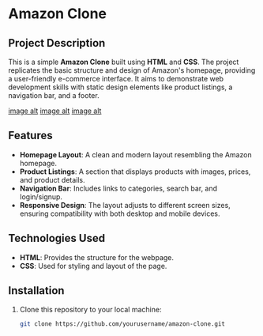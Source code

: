 
# Amazon Clone

## Project Description

This is a simple **Amazon Clone** built using **HTML** and **CSS**. The project replicates the basic structure and design of Amazon's homepage, providing a user-friendly e-commerce interface. It aims to demonstrate web development skills with static design elements like product listings, a navigation bar, and a footer.

[image alt](https://github.com/AadityaChaudhary-git/Amazon-Clone/blob/f39d67987d60dfb1c05b6828479ae555c455db31/Screenshot%202025-05-07%20213649.png)
[image alt](https://github.com/AadityaChaudhary-git/Amazon-Clone/blob/45e0c05791e0cc90a41ccbd1d41bd834695a777a/Screenshot%202025-05-07%20213707.png)
[image alt](https://github.com/AadityaChaudhary-git/Amazon-Clone/blob/78b7d701f36b513483f1938000e4b4755248d0f8/Screenshot%202025-05-07%20213729.png)
## Features

- **Homepage Layout**: A clean and modern layout resembling the Amazon homepage.
- **Product Listings**: A section that displays products with images, prices, and product details.
- **Navigation Bar**: Includes links to categories, search bar, and login/signup.
- **Responsive Design**: The layout adjusts to different screen sizes, ensuring compatibility with both desktop and mobile devices.

## Technologies Used

- **HTML**: Provides the structure for the webpage.
- **CSS**: Used for styling and layout of the page.

## Installation

1. Clone this repository to your local machine:
   ```bash
   git clone https://github.com/yourusername/amazon-clone.git
